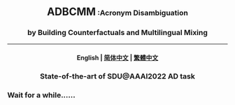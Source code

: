 <h3>
    <center><big><big>ADBCMM</big></big>  :Acronym Disambiguation</center>
</h3>
<h3>
<center>
by Building Counterfactuals and Multilingual Mixing
</center>
</h3>

<hr>

<h4 align="center">
    <p>
        <b>English</b> |
        <a href="https://github.com/WENGSYX/ADBCMM/blob/master/README_zh-hans.md">简体中文</a> |
        <a href="https://github.com/WENGSYX/ADBCMM/blob/master/README_zh-hant.md">繁體中文</a>
    <p>
</h4>

<h3 align="center">
    <p>State-of-the-art of SDU@AAAI2022 AD task</p>
</h3>



### Wait for a while......

